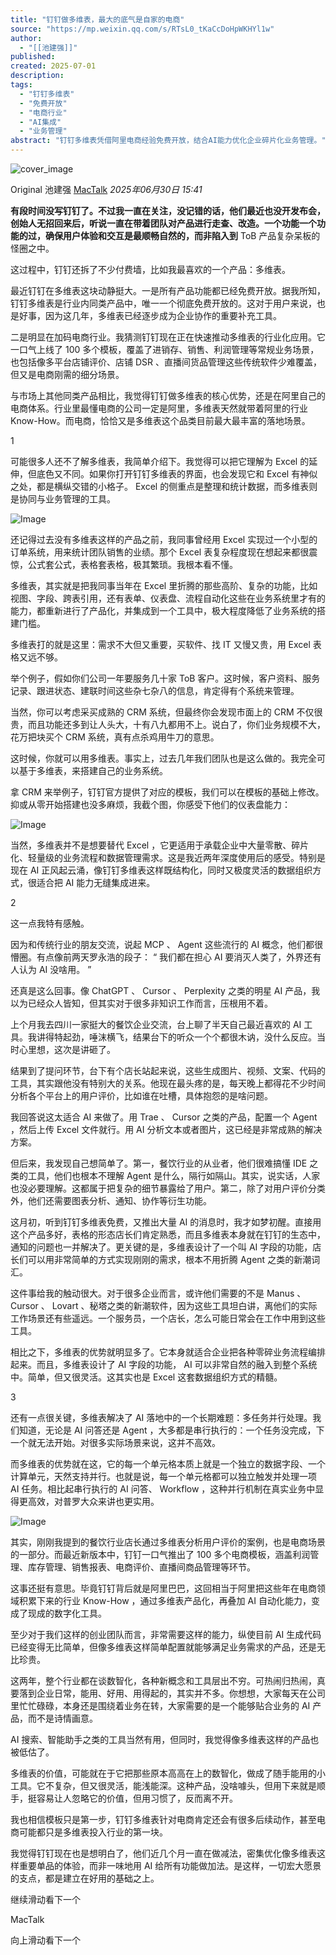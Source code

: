 ```yaml
---
title: "钉钉做多维表，最大的底气是自家的电商"
source: "https://mp.weixin.qq.com/s/RTsL0_tKaCcDoHpWKHYl1w"
author:
  - "[[池建强]]"
published:
created: 2025-07-01
description:
tags:
  - "钉钉多维表"
  - "免费开放"
  - "电商行业"
  - "AI集成"
  - "业务管理"
abstract: "钉钉多维表凭借阿里电商经验免费开放，结合AI能力优化企业碎片化业务管理。"
---
```

![cover_image](https://mmbiz.qpic.cn/sz_mmbiz_jpg/JuJRyjO2zcbgZxtuZvMXiajD1NUOJ7VNSSZLibpypyzmZeom52Ht2C53qXibqhk7E4gxPqJhwfg6G6yFBbI2PiaiaiaQ/0?wx_fmt=jpeg)

Original 池建强 [MacTalk](https://mp.weixin.qq.com/s/) *2025年06月30日 15:41*

**有段时间没写钉钉了。不过我一直在关注，没记错的话，他们最近也没开发布会，创始人无招回来后，听说一直在带着团队对产品进行走查、改造。一个功能一个功能的过，确保用户体验和交互是最顺畅自然的，而非陷入到** ToB 产品复杂呆板的怪圈之中。

这过程中，钉钉还拆了不少付费墙，比如我最喜欢的一个产品：多维表。

最近钉钉在多维表这块动静挺大。一是所有产品功能都已经免费开放。据我所知，钉钉多维表是行业内同类产品中，唯一一个彻底免费开放的。这对于用户来说，也是好事，因为这几年，多维表已经逐步成为企业协作的重要补充工具。

二是明显在加码电商行业。我猜测钉钉现在正在快速推动多维表的行业化应用。它一口气上线了 100 多个模板，覆盖了进销存、销售、利润管理等常规业务场景，也包括像多平台店铺评价、店铺 DSR 、直播间货品管理这些传统软件少难覆盖，但又是电商刚需的细分场景。

与市场上其他同类产品相比，我觉得钉钉做多维表的核心优势，还是在阿里自己的电商体系。行业里最懂电商的公司一定是阿里，多维表天然就带着阿里的行业 Know-How。而电商，恰恰又是多维表这个品类目前最大最丰富的落地场景。

1

可能很多人还不了解多维表，我简单介绍下。我觉得可以把它理解为 Excel 的延伸，但底色又不同。如果你打开钉钉多维表的界面，也会发现它和 Excel 有神似之处，都是横纵交错的小格子。 Excel 的侧重点是整理和统计数据，而多维表则是协同与业务管理的工具。

![Image](https://mmbiz.qpic.cn/sz_mmbiz_png/JuJRyjO2zcbgZxtuZvMXiajD1NUOJ7VNSsmZRAxhgOvjDRdlewnzyspKWVp4qzDUScKjBI0YAFuPdpt4BhxEQ2A/640?wx_fmt=png&from=appmsg&tp=webp&wxfrom=5&wx_lazy=1)

还记得过去没有多维表这样的产品之前，我同事曾经用 Excel 实现过一个小型的订单系统，用来统计团队销售的业绩。那个 Excel 表复杂程度现在想起来都很震惊，公式套公式，表格套表格，极其繁琐。我根本看不懂。

多维表，其实就是把我同事当年在 Excel 里折腾的那些高阶、复杂的功能，比如视图、字段、跨表引用，还有表单、仪表盘、流程自动化这些在业务系统里才有的能力，都重新进行了产品化，并集成到一个工具中，极大程度降低了业务系统的搭建门槛。

多维表打的就是这里：需求不大但又重要，买软件、找 IT 又慢又贵，用 Excel 表格又远不够。

举个例子，假如你们公司一年要服务几十家 ToB 客户。这时候，客户资料、服务记录、跟进状态、建联时间这些杂七杂八的信息，肯定得有个系统来管理。

当然，你可以考虑采买成熟的 CRM 系统，但最终你会发现市面上的 CRM 不仅很贵，而且功能还多到让人头大，十有八九都用不上。说白了，你们业务规模不大，花万把块买个 CRM 系统，真有点杀鸡用牛刀的意思。

这时候，你就可以用多维表。事实上，过去几年我们团队也是这么做的。我完全可以基于多维表，来搭建自己的业务系统。

拿 CRM 来举例子，钉钉官方提供了对应的模板，我们可以在模板的基础上修改。抑或从零开始搭建也没多麻烦，我截个图，你感受下他们的仪表盘能力：

![Image](https://mmbiz.qpic.cn/sz_mmbiz_png/JuJRyjO2zcbgZxtuZvMXiajD1NUOJ7VNSKT6YC7xHkyLPIZIq5ADOx45UPKKQMdicIMEnMl22MHia0umQD85HoN7g/640?wx_fmt=png&from=appmsg&tp=webp&wxfrom=5&wx_lazy=1)

当然，多维表并不是想要替代 Excel ，它更适用于承载企业中大量零散、碎片化、轻量级的业务流程和数据管理需求。这是我近两年深度使用后的感受。特别是现在 AI 正风起云涌，像钉钉多维表这样既结构化，同时又极度灵活的数据组织方式，很适合把 AI 能力无缝集成进来。

2

这一点我特有感触。

因为和传统行业的朋友交流，说起 MCP 、 Agent 这些流行的 AI 概念，他们都很懵圈。有点像前两天罗永浩的段子： “ 我们都在担心 AI 要消灭人类了，外界还有人认为 AI 没啥用。 ”  

还真是这么回事。像 ChatGPT 、 Cursor 、 Perplexity 之类的明星 AI 产品，我以为已经众人皆知，但其实对于很多非知识工作而言，压根用不着。

上个月我去四川一家挺大的餐饮企业交流，台上聊了半天自己最近喜欢的 AI 工具。我讲得特起劲，唾沫横飞，结果台下的听众一个个都很木讷，没什么反应。当时心里想，这次是讲砸了。

结果到了提问环节，台下有个店长站起来说，这些生成图片、视频、文案、代码的工具，其实跟他没有特别大的关系。他现在最头疼的是，每天晚上都得花不少时间分析各个平台上的用户评价，比如谁在吐槽，具体抱怨的是啥问题。

我回答说这太适合 AI 来做了。用 Trae 、 Cursor 之类的产品，配置一个 Agent ，然后上传 Excel 文件就行。用 AI 分析文本或者图片，这已经是非常成熟的解决方案。

但后来，我发现自己想简单了。第一，餐饮行业的从业者，他们很难搞懂 IDE 之类的工具，他们也根本不理解 Agent 是什么，隔行如隔山。其实，说实话，人家也没必要理解。这都属于把复杂的细节暴露给了用户。第二，除了对用户评价分类外，他们还需要图表分析、通知、协作等衍生功能。

这月初，听到钉钉多维表免费，又推出大量 AI 的消息时，我才如梦初醒。直接用这个产品多好，表格的形态店长们肯定熟悉，而且多维表本身就在钉钉的生态中，通知的问题也一并解决了。更关键的是，多维表设计了一个叫 AI 字段的功能，店长们可以用非常简单的方式实现刚刚的需求，根本不用折腾 Agent 之类的新潮词汇。

这件事给我的触动很大。对于很多企业而言，或许他们需要的不是 Manus 、 Cursor 、 Lovart 、秘塔之类的新潮软件，因为这些工具坦白讲，离他们的实际工作场景还有些遥远。一个服务员，一个店长，怎么可能日常会在工作中用到这些工具。

相比之下，多维表的优势就明显多了。它本身就适合企业把各种零碎业务流程编排起来。而且，多维表设计了 AI 字段的功能， AI 可以非常自然的融入到整个系统中。简单，但又很灵活。这其实也是 Excel 这套数据组织方式的精髓。

3

还有一点很关键，多维表解决了 AI 落地中的一个长期难题：多任务并行处理。我们知道，无论是 AI 问答还是 Agent ，大多都是串行执行的：一个任务没完成，下一个就无法开始。对很多实际场景来说，这并不高效。

而多维表的优势就在这，它的每一个单元格本质上就是一个独立的数据字段、一个计算单元，天然支持并行。也就是说，每一个单元格都可以独立触发并处理一项 AI 任务。相比起串行执行的 AI 问答、 Workflow ，这种并行机制在真实业务中显得更高效，对普罗大众来讲也更实用。

![Image](https://mmbiz.qpic.cn/sz_mmbiz_png/JuJRyjO2zcbgZxtuZvMXiajD1NUOJ7VNSqaVMP2m1IMyOkWwxhKcCDujgMOSVdz11cicm2fktmuj9uTqrBibibEauA/640?wx_fmt=png&from=appmsg&tp=webp&wxfrom=5&wx_lazy=1)

其实，刚刚我提到的餐饮行业店长通过多维表分析用户评价的案例，也是电商场景的一部分。而最近新版本中，钉钉一口气推出了 100 多个电商模板，涵盖利润管理、库存管理、销售报表、电商评价、直播间商品管理等环节。

这事还挺有意思。毕竟钉钉背后就是阿里巴巴，这回相当于阿里把这些年在电商领域积累下来的行业 Know-How ，通过多维表产品化，再叠加 AI 自动化能力，变成了现成的数字化工具。

至少对于我们这样的创业团队而言，非常需要这样的能力，纵使目前 AI 生成代码已经变得无比简单，但像多维表这样简单配置就能够满足业务需求的产品，还是无比珍贵。

这两年，整个行业都在谈数智化，各种新概念和工具层出不穷。可热闹归热闹，真要落到企业日常，能用、好用、用得起的，其实并不多。你想想，大家每天在公司里忙忙碌碌，本身还是围绕着业务在转，大家需要的是一个能够贴合业务的 AI 产品，而不是诗情画意。

AI 搜索、智能助手之类的工具当然有用，但同时，我觉得像多维表这样的产品也被低估了。

多维表的价值，可能就在于它把那些原本高高在上的数智化，做成了随手能用的小工具。它不复杂，但又很灵活，能浅能深。这种产品，没啥噱头，但用下来就是顺手，挺容易让人忽略它的价值，但用习惯了，反而离不开。

我也相信模板只是第一步，钉钉多维表针对电商肯定还会有很多后续动作，甚至电商可能都只是多维表投入行业的第一块。

我觉得钉钉现在也是想明白了，他们近几个月一直在做减法，密集优化像多维表这样重要单品的体验，而非一味地用 AI 给所有功能做加法。是这样，一切宏大愿景的支点，都是建立在好用的基础之上。

继续滑动看下一个

MacTalk

向上滑动看下一个